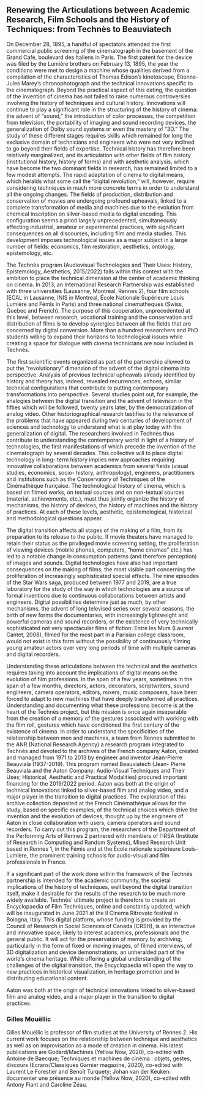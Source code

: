 ## Renewing the Articulations between Academic Research, Film Schools and the History of Techniques: from Technès to Beauviatech

On December 28, 1895, a handful of spectators attended the first commercial public screening of the cinematograph in the basement of the Grand Café, boulevard des Italiens in Paris. The first patent for the device was filed by the Lumière brothers on February 13, 1895, the year the conditions were met to design a machine whose qualities derived from a compilation of the characteristics of Thomas Edison’s kinetoscope, Etienne-Jules Marey’s chronophotograph and the technical innovations specific to the cinematograph. Beyond the practical aspect of this dating, the question of the invention of cinema has not failed to raise numerous controversies involving the history of techniques and cultural history. Innovations will continue to play a significant role in the structuring of the history of cinema: the advent of “sound,” the introduction of color processes, the competition from television, the portability of imaging and sound recording devices, the generalization of Dolby sound systems or even the mastery of “3D.” The study of these different stages requires skills which remained for long the exclusive domain of technicians and engineers who were not very inclined to go beyond their fields of expertise. Technical history has therefore been relatively marginalized, and its articulation with other fields of film history (institutional history, history of forms) and with aesthetic analysis, which have become the two dominant fields in research, has remained limited to a few modest attempts. The rapid adaptation of cinema to digital means, which heralds what some call the “digital revolution,” will, however, require considering techniques in much more concrete terms in order to understand all the ongoing changes. The fields of production, distribution and conservation of movies are undergoing profound upheavals, linked to a complete transformation of media and machines due to the evolution from chemical inscription on silver-based media to digital encoding. This configuration seems a priori largely unprecedented, simultaneously affecting industrial, amateur or experimental practices, with significant consequences on all discourses, including film and media studies. This development imposes technological issues as a major subject in a large number of fields: economics, film restoration, aesthetics, ontology, epistemology, etc.

The Technès program (Audiovisual Technologies and Their Uses: History, Epistemology, Aesthetics, 2015/2022) falls within this context with the ambition to place the technical dimension at the center of academic thinking on cinema. In 2013, an International Research Partnership was established with three universities (Lausanne, Montreal, Rennes 2), four film schools (ECAL in Lausanne, INIS in Montreal, École Nationale Supérieure Louis Lumière and Fémis in Paris) and three national cinematheques (Swiss, Quebec and French). The purpose of this cooperation, unprecedented at this level, between research, vocational training and the conservation and distribution of films is to develop synergies between all the fields that are concerned by digital conversion. More than a hundred researchers and PhD students willing to expand their horizons to technological issues while creating a space for dialogue with cinema technicians are now included in Technès.

The first scientific events organized as part of the partnership allowed to put the “revolutionary” dimension of the advent of the digital cinema into perspective. Analysis of previous technical upheavals already identified by history and theory has, indeed, revealed recurrences, echoes, similar technical configurations that contribute to putting contemporary transformations into perspective. Several studies point out, for example, the analogies between the digital transition and the advent of television in the fifties which will be followed, twenty years later, by the democratization of analog video. Other historiographical research testifies to the relevance of the problems that have appeared during two centuries of development of sciences and technology to understand what is at play today with the generalization of digital. The researchers involved in Technès thus contribute to understanding the contemporary world in light of a history of technologies, the first manifestations of which precede the invention of the cinematograph by several decades. This collective will to place digital technology in long- term history implies new approaches requiring innovative collaborations between academics from several fields (visual studies, economics, socio- history, anthropology), engineers, practitioners and institutions such as the Conservatory of Techniques of the Cinémathèque française. The technological history of cinema, which is based on filmed works, on textual sources and on non-textual sources (material, achievements, etc.), must thus jointly organize the history of mechanisms, the history of devices, the history of machines and the history of practices. At each of these levels, aesthetic, epistemological, historical and methodological questions appear.

The digital transition affects all stages of the making of a film, from its preparation to its release to the public. If movie theaters have managed to retain their status as the privileged movie screening setting, the proliferation of viewing devices (mobile phones, computers, “home cinemas” etc.) has led to a notable change in consumption patterns (and therefore perception) of images and sounds. Digital technologies have also had important consequences on the making of films, the most visible part concerning the proliferation of increasingly sophisticated special effects. The nine episodes of the Star Wars saga, produced between 1977 and 2019, are a true laboratory for the study of the way in which technologies are a source of formal inventions due to continuous collaborations between artists and engineers. Digital possibilities determine just as much, by other mechanisms, the advent of long televised series over several seasons, the birth of new forms the documentaries, with increasingly lightweight and powerful cameras and sound recorders, or the existence of very technically sophisticated not very spectacular films of fiction: Entre les Murs (Laurent Cantet, 2008), filmed for the most part in a Parisian college classroom, would not exist in this form without the possibility of continuously filming young amateur actors over very long periods of time with multiple cameras and digital recorders.

Understanding these articulations between the technical and the aesthetics requires taking into account the implications of digital means on the evolution of film professions. In the span of a few years, sometimes in the span of a few months, directors, actors, decorators, scriptwriters, sound engineers, camera operators, editors, mixers, music composers, have been forced to adapt to new machines that have deeply transformed all practices. Understanding and documenting what these professions become is at the heart of the Technès project, but this mission is once again inseparable from the creation of a memory of the gestures associated with working with the film roll, gestures which have conditioned the first century of the existence of cinema. In order to understand the specificities of the relationship between men and machines, a team from Rennes submitted to the ANR (National Research Agency) a research program integrated to Technès and devoted to the archives of the French company Aaton, created and managed from 1971 to 2013 by engineer and inventor Jean-Pierre Beauviala (1937-2019). This program named Beauviatech (Jean- Pierre Beauviala and the Aaton Company: Audio-Visual Techniques and Their Uses; Historical, Aesthetic and Practical Modalities) procured important financing for the 2019/2022 period. Aaton was both at the origin of technical innovations linked to silver-based film and analog video, and a major player in the transition to digital practices. The exploration of this archive collection deposited at the French Cinémathèque allows for the study, based on specific examples, of the technical choices which drive the invention and the evolution of devices, thought up by the engineers of Aaton in close collaboration with users, camera operators and sound recorders. To carry out this program, the researchers of the Department of the Performing Arts of Rennes 2 partnered with members of l’IRSA (Institute of Research in Computing and Random Systems), Mixed Research Unit based in Rennes 1, in the Fémis and at the École nationale supérieure Louis-Lumière, the prominent training schools for audio-visual and film professionals in France.

If a significant part of the work done within the framework of the Technès partnership is intended for the academic community, the societal implications of the history of techniques, well beyond the digital transition itself, make it desirable for the results of the research to be much more widely available. Technès’ ultimate project is therefore to create an Encyclopaedia of Film Techniques, online and constantly updated, which will be inaugurated in June 2021 at the Il Cinema Ritrovato festival in Bologna, Italy. This digital platform, whose funding is provided by the Council of Research in Social Sciences of Canada (CRSH), is an interactive and innovative space, likely to interest academics, professionals and the general public. It will act for the preservation of memory by archiving, particularly in the form of fixed or moving images, of filmed interviews, of 3D digitalization and device demonstrations, an unheralded part of the world’s cinema heritage. While offering a global understanding of the challenges of the digital transition, the Encyclopaedia will open the way to new practices in historical visualization, in heritage promotion and in distributing educational content.

Aaton was both at the origin of technical innovations linked to silver-based film and analog video, and a major player in the transition to digital practices.

### Gilles Mouëllic

Gilles Mouëllic is professor of film studies at the University of Rennes 2. His current work focuses on the relationship between technique and aesthetics as well as on improvisation as a mode of creation in cinema. His latest publications are Godard/Machines (Yellow Now, 2020), co-edited with Antoine de Baecque; Techniques et machines de cinéma : objets, gestes, discours (Ecrans/Classiques Garnier magazine, 2020), co-edited with Laurent Le Forestier and Benoît Turquety; Johan van der Keuken: documenter une présence au monde (Yellow Now, 2020), co-edited with Antony Fiant and Caroline Zéau.
